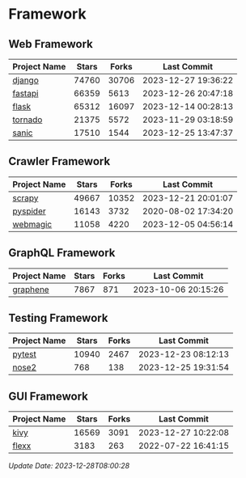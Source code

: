 # Framework

## Web Framework
| Project Name | Stars | Forks | Last Commit |
| ------------ | ----- | ----- | ----------- |
| [django](https://github.com/django/django) | 74760 | 30706 | 2023-12-27 19:36:22 |
| [fastapi](https://github.com/tiangolo/fastapi) | 66359 | 5613 | 2023-12-26 20:47:18 |
| [flask](https://github.com/pallets/flask) | 65312 | 16097 | 2023-12-14 00:28:13 |
| [tornado](https://github.com/tornadoweb/tornado) | 21375 | 5572 | 2023-11-29 03:18:59 |
| [sanic](https://github.com/sanic-org/sanic) | 17510 | 1544 | 2023-12-25 13:47:37 |

## Crawler Framework
| Project Name | Stars | Forks | Last Commit |
| ------------ | ----- | ----- | ----------- |
| [scrapy](https://github.com/scrapy/scrapy) | 49667 | 10352 | 2023-12-21 20:01:07 |
| [pyspider](https://github.com/binux/pyspider) | 16143 | 3732 | 2020-08-02 17:34:20 |
| [webmagic](https://github.com/code4craft/webmagic) | 11058 | 4220 | 2023-12-05 04:56:14 |

## GraphQL Framework
| Project Name | Stars | Forks | Last Commit |
| ------------ | ----- | ----- | ----------- |
| [graphene](https://github.com/graphql-python/graphene) | 7867 | 871 | 2023-10-06 20:15:26 |

## Testing Framework
| Project Name | Stars | Forks | Last Commit |
| ------------ | ----- | ----- | ----------- |
| [pytest](https://github.com/pytest-dev/pytest) | 10940 | 2467 | 2023-12-23 08:12:13 |
| [nose2](https://github.com/nose-devs/nose2) | 768 | 138 | 2023-12-25 19:31:54 |

## GUI Framework
| Project Name | Stars | Forks | Last Commit |
| ------------ | ----- | ----- | ----------- |
| [kivy](https://github.com/kivy/kivy) | 16569 | 3091 | 2023-12-27 10:22:08 |
| [flexx](https://github.com/flexxui/flexx) | 3183 | 263 | 2022-07-22 16:41:15 |

*Update Date: 2023-12-28T08:00:28*